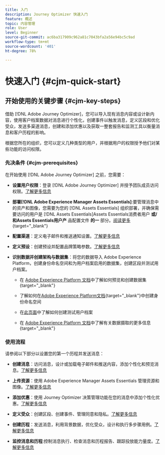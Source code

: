 ```yaml
---
title: 入门
description: Journey Optimizer 快速入门
feature: 概述
topic: 内容管理
role: User
level: Beginner
source-git-commit: ac6ba317909c962a81c7043bfa2a56e94bc5c9ad
workflow-type: tm+mt
source-wordcount: '401'
ht-degree: 78%

---
```


# 快速入门 {#cjm-quick-start}

## 开始使用的关键步骤 {#cjm-key-steps}

借助 [!DNL Adobe Journey Optimizer]，您可以导入现有消息内容或设计新内容，使用客户档案数据对消息进行个性化，创建事件以触发消息，定义区段和优化受众，发送多渠道消息，创建和添加优惠以及获取一整套报告和监测工具以衡量消息和客户历程的影响。

根据您所在的组织，您可以定义几种类型的用户，并根据用户的权限授予他们对某些功能的访问权限。

### 先决条件 {#cjm-prerequisites}

在开始使用 [!DNL Adobe Journey Optimizer] 之前，您需要：

* **设置用户权限**：登录 [!DNL Adobe Journey Optimizer] 并授予团队成员访问权限。[了解更多信息](../using/administration/permissions.md)

* **部署[!DNL Adobe Experience Manager Assets Essentials]**:要管理消息中的资产和图像，您需要为您的 [!DNL Assets Essentials] 组织部署，并确保需要访问的用户是 [!DNL Assets Essentials]Assets Essentials消费者用户 **或/和Assets Essentials用户产** 品配置文件 **的一** 部分。[阅读更多](https://experienceleague.adobe.com/docs/experience-manager-assets-essentials/help/deploy-administer.html){target=&quot;_blank&quot;}

* **配置渠道**：定义电子邮件和推送通知设置。[了解更多信息](../using/configuration/get-started-configuration.md)

* **定义预设**：创建预设并配置品牌策略参数。[了解更多信息](../using/configuration/message-presets.md)

* **识别数据并创建架构与数据集**：将您的数据导入 Adobe Experience Platform，创建身份命名空间和为用户档案启用的数据集，创建区段并测试用户档案。

   * 在 [Adobe Experience Platform 文档](https://experienceleague.adobe.com/docs/experience-platform/catalog/datasets/user-guide.html?lang=zh-Hans)中了解如何预览和创建数据集{target=&quot;_blank&quot;}

   * 了解如何在[Adobe Experience Platform文档](https://experienceleague.adobe.com/docs/experience-platform/identity/namespaces.html#manage-namespaces){target=&quot;_blank&quot;}中创建身份命名空间

   * 在[此页面](../using/building-journeys/creating-test-profiles.md)中了解如何创建测试用户档案

   * 在 [Adobe Experience Platform 文档](https://experienceleague.adobe.com/docs/experience-platform/ingestion/home.html?lang=zh-Hans)中了解有关数据摄取的更多信息{target=&quot;_blank&quot;}


### 使用流程

请参阅以下部分以设置您的第一个历程并发送消息：

* **创建消息**：访问消息，设计或加载电子邮件和推送内容，添加个性化和预览消息。[了解更多信息](create-message.md)

* **上传资源**：使用 Adobe Experience Manager Assets Essentials 管理资源和图像。[了解更多信息](assets-essentials.md)

* **添加优惠**：使用 Journey Optimizer 决策管理功能在您的消息中添加个性化优惠。[了解更多信息](../using/offers/get-started/starting-offer-decisioning.md)

* **定义受众**：创建区段、创建事件、管理同意和隐私。[了解更多信息](../using/segment/about-segments.md)

* **创建历程**：发送消息，利用背景数据，优化受众，设计和执行多步骤用例。[了解更多信息](building-journeys/journey.md)

* **监控消息和历程**:控制消息执行、检查消息和历程报告、跟踪投放能力量度。[了解更多信息](message-monitoring.md)
